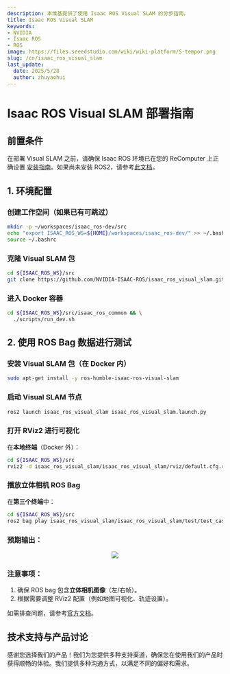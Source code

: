 ```yaml
---
description: 本维基提供了使用 Isaac ROS Visual SLAM 的分步指南。
title: Isaac ROS Visual SLAM
keywords:
- NVIDIA
- Isaac ROS
- ROS
image: https://files.seeedstudio.com/wiki/wiki-platform/S-tempor.png
slug: /cn/isaac_ros_visual_slam
last_update:
  date: 2025/5/28
  author: zhuyaohui
---
```



# Isaac ROS Visual SLAM 部署指南  

## 前置条件  
在部署 Visual SLAM 之前，请确保 Isaac ROS 环境已在您的 ReComputer 上正确设置 [安装指南](/cn/install_isaacros)。如果尚未安装 ROS2，请参考[此文档](/cn/install_ros2_humble)。  


## 1. 环境配置  

### 创建工作空间（如果已有可跳过）  
```bash
mkdir -p ~/workspaces/isaac_ros-dev/src
echo "export ISAAC_ROS_WS=${HOME}/workspaces/isaac_ros-dev/" >> ~/.bashrc
source ~/.bashrc
```

### 克隆 Visual SLAM 包  
```bash
cd ${ISAAC_ROS_WS}/src
git clone https://github.com/NVIDIA-ISAAC-ROS/isaac_ros_visual_slam.git
```

### 进入 Docker 容器  
```bash
cd ${ISAAC_ROS_WS}/src/isaac_ros_common && \
  ./scripts/run_dev.sh
```

## 2. 使用 ROS Bag 数据进行测试  

### 安装 Visual SLAM 包（在 Docker 内）  
```bash
sudo apt-get install -y ros-humble-isaac-ros-visual-slam
```

### 启动 Visual SLAM 节点  
```bash
ros2 launch isaac_ros_visual_slam isaac_ros_visual_slam.launch.py
```

### 打开 RViz2 进行可视化  
在**本地终端**（Docker 外）：  
```bash
cd ${ISAAC_ROS_WS}/src
rviz2 -d isaac_ros_visual_slam/isaac_ros_visual_slam/rviz/default.cfg.rviz
```

### 播放立体相机 ROS Bag  
在**第三个终端**中：  
```bash
cd ${ISAAC_ROS_WS}/src
ros2 bag play isaac_ros_visual_slam/isaac_ros_visual_slam/test/test_cases/rosbags/small_pol_test/
```

### 预期输出：  

<div align="center">
    <img width={800} 
    src="https://files.seeedstudio.com/wiki/robotics/software/apriltag/6.png" />
</div>


### 注意事项：  
1. 确保 ROS bag 包含**立体相机图像**（左/右帧）。  
2. 根据需要调整 RViz2 配置（例如地图可视化、轨迹设置）。  

如需排查问题，请参考[官方文档](https://github.com/NVIDIA-ISAAC-ROS/isaac_ros_visual_slam)。  

## 技术支持与产品讨论

感谢您选择我们的产品！我们为您提供多种支持渠道，确保您在使用我们的产品时获得顺畅的体验。我们提供多种沟通方式，以满足不同的偏好和需求。

<div class="button_tech_support_container">
<a href="https://forum.seeedstudio.com/" class="button_forum"></a> 
<a href="https://www.seeedstudio.com/contacts" class="button_email"></a>
</div>

<div class="button_tech_support_container">
<a href="https://discord.gg/eWkprNDMU7" class="button_discord"></a> 
<a href="https://github.com/Seeed-Studio/wiki-documents/discussions/69" class="button_discussion"></a>
</div>